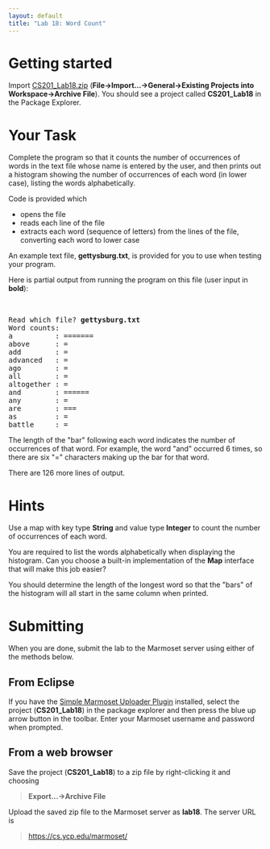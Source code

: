 ```yaml
---
layout: default
title: "Lab 18: Word Count"
---
```


Getting started
===============

Import [CS201\_Lab18.zip](CS201_Lab18.zip) (**File&rarr;Import...&rarr;General&rarr;Existing Projects into Workspace&rarr;Archive File**). You should see a project called **CS201\_Lab18** in the Package Explorer.

Your Task
=========

Complete the program so that it counts the number of occurrences of words in the text file whose name is entered by the user, and then prints out a histogram showing the number of occurrences of each word (in lower case), listing the words alphabetically.

Code is provided which

-   opens the file
-   reads each line of the file
-   extracts each word (sequence of letters) from the lines of the file, converting each word to lower case

An example text file, **gettysburg.txt**, is provided for you to use when testing your program.

Here is partial output from running the program on this file (user input in **bold**):

<pre>


Read which file? <b>gettysburg.txt</b>
Word counts:
a          : =======
above      : =
add        : =
advanced   : =
ago        : =
all        : =
altogether : =
and        : ======
any        : =
are        : ===
as         : =
battle     : =
</pre>

The length of the "bar" following each word indicates the number of occurrences of that word. For example, the word "and" occurred 6 times, so there are six "=" characters making up the bar for that word.

There are 126 more lines of output.

Hints
=====

Use a map with key type **String** and value type **Integer** to count the number of occurrences of each word.

You are required to list the words alphabetically when displaying the histogram. Can you choose a built-in implementation of the **Map** interface that will make this job easier?

You should determine the length of the longest word so that the "bars" of the histogram will all start in the same column when printed.

Submitting
==========

When you are done, submit the lab to the Marmoset server using either of the methods below.

From Eclipse
------------

If you have the [Simple Marmoset Uploader Plugin](../resources.html) installed, select the project (**CS201\_Lab18**) in the package explorer and then press the blue up arrow button in the toolbar. Enter your Marmoset username and password when prompted.

From a web browser
------------------

Save the project (**CS201\_Lab18**) to a zip file by right-clicking it and choosing

> **Export...&rarr;Archive File**

Upload the saved zip file to the Marmoset server as **lab18**. The server URL is

> <https://cs.ycp.edu/marmoset/>
